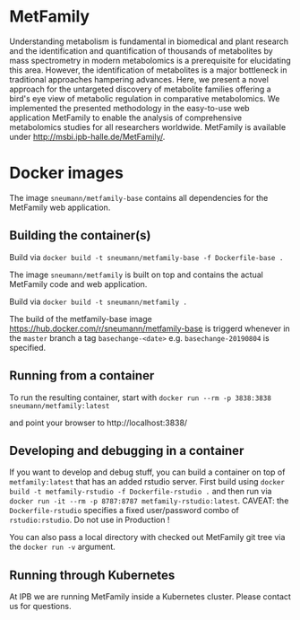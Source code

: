 # MetFamily
Understanding metabolism is fundamental in biomedical and plant research and the identification and quantification of thousands of metabolites by mass spectrometry in modern metabolomics is a prerequisite for elucidating this area. However, the identification of metabolites is a major bottleneck in traditional approaches hampering advances. Here, we present a novel approach for the untargeted discovery of metabolite families offering a bird's eye view of metabolic regulation in comparative metabolomics. We implemented the presented methodology in the easy-to-use web application MetFamily to enable the analysis of comprehensive metabolomics studies for all researchers worldwide.  MetFamily is available under http://msbi.ipb-halle.de/MetFamily/.

# Docker images
The image `sneumann/metfamily-base` contains all dependencies 
for the MetFamily web application.

## Building the container(s)
Build via `docker build -t sneumann/metfamily-base -f Dockerfile-base . `

The image `sneumann/metfamily` is built on top and contains 
the actual MetFamily code and web application. 

Build via `docker build -t sneumann/metfamily . `

The build of the metfamily-base image https://hub.docker.com/r/sneumann/metfamily-base is triggerd whenever in the `master` branch a tag `basechange-<date>` e.g. `basechange-20190804` is specified.

## Running from a container

To run the resulting container, start with 
`docker run --rm -p 3838:3838 sneumann/metfamily:latest`

and point your browser to http://localhost:3838/

## Developing and debugging in a container

If you want to develop and debug stuff, you can build a container 
on top of `metfamily:latest` that has an added rstudio server. 
First build using `docker build -t metfamily-rstudio -f Dockerfile-rstudio .`
and then run via `docker run -it --rm -p 8787:8787 metfamily-rstudio:latest`.
CAVEAT: the `Dockerfile-rstudio` specifies a fixed user/password combo
of `rstudio:rstudio`. Do not use in Production !

You can also pass a local directory with checked out MetFamily git tree 
via the `docker run -v` argument.

## Running through Kubernetes

At IPB we are running MetFamily inside a Kubernetes cluster. 
Please contact us for questions.

